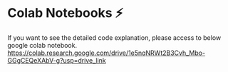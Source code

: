 # Colab Notebooks ⚡
If you want to see the detailed code explanation, please access to below google colab notebook.
https://colab.research.google.com/drive/1e5nqNRWt2B3Cvh_Mbo-GGgCEQeXAbV-g?usp=drive_link
